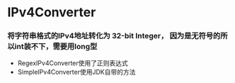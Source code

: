 # IPv4Converter

### 将字符串格式的IPv4地址转化为 32-bit Integer， 因为是无符号的所以int装不下，需要用long型
* RegexIPv4Converter使用了正则表达式
* SimpleIPv4Converter使用JDK自带的方法
